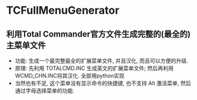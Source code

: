 # TCFullMenuGenerator

## 利用Total Commander官方文件生成完整的(最全的)主菜单文件
- 功能: 生成一个最完整最全的扩展菜单文件, 并且汉化, 而且可以方便的升级.
- 原理: 先利用 TOTALCMD.INC 生成英文的扩展菜单文件; 然后再利用WCMD_CHN.INC将其汉化. 全部用python实现
- 当然也有不足, 这个菜单没有显示命令的快捷键, 也不支持 Alt 激活菜单, 然后通过字母选择菜单的功能.
